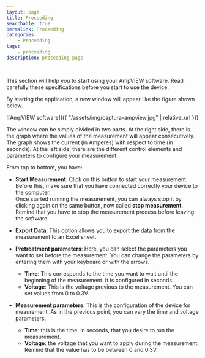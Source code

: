 ```yaml
---
layout: page
title: Proceeding
searchable: true
permalink: Proceeding
categories:
    - Proceeding
tags:
    - proceeding
description: proceeding page

---
```


This section will help you to start using your AmpVIEW software. Read carefully these specifications before you start to use the device.

By starting the application, a new window will appear like the figure shown below.

![AmpVIEW software]({{ "/assets/img/captura-ampview.jpg" | relative_url }})

The window can be simply divided in two parts. At the right side, there is the graph where the values of the measurement will appear consecutively. The graph shows the current (in Amperes) with respect to time (in seconds). At the left side, there are the different control elements and parameters to configure your measurement.

From top to bottom, you have:

+ **Start Measurement**: Click on this button to start your measurement. Before this, make sure that you have connected correctly your device to the computer.  
Once started running the measurement, you can always stop it by clicking again on the same button, now called **stop measurement**. Remind that you have to stop the measurement process before leaving the software.

+ **Export Data**: This option allows you to export the data from the measurement to an Excel sheet.

+ **Pretreatment parameters**: Here, you can select the parameters you want to set before the measurement. You can change the parameters by entering them with your keyboard or with the arrows.
    + **Time**: This corresponds to the time you want to wait until the beginning of the measurement. It is configured in seconds.
    + **Voltage**: This is the voltage previous to the measurement. You can set values from 0 to 0.3V. 

+ **Measurement parameters**: This is the configuration of the device for meaurement. As in the previous point, you can vary the time and voltage parameters.  
    + **Time**: this is the time, in seconds, that you desire to run the measurement.
    + **Voltage**: the voltage that you want to apply during the measurement. Remind that the value has to be between 0 and 0.3V.